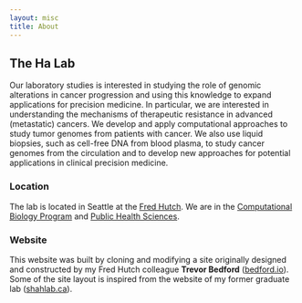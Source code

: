 ```yaml
---
layout: misc
title: About
---
```


## The Ha Lab

Our laboratory studies is interested in studying the role of genomic alterations in cancer progression and using this knowledge to expand applications for precision medicine. In particular, we are interested in understanding the mechanisms of therapeutic resistance in advanced (metastatic) cancers. We develop and apply computational approaches to study tumor genomes from patients with cancer. We also use liquid biopsies, such as cell-free DNA from blood plasma, to study cancer genomes from the circulation and to develop new approaches for potential applications in clinical precision medicine. 
	
### Location
 
The lab is located in Seattle at the [Fred Hutch](http://www.fredhutch.org/). We are in the [Computational Biology Program](http://www.fredhutch.org/en/labs/phs/projects/herbold-computational-biology-program.html) and [Public Health Sciences](https://www.fredhutch.org/en/labs/phs.html). 

### Website

This website was built by cloning and modifying a site originally designed and constructed by my Fred Hutch colleague <strong>Trevor Bedford</strong> ([bedford.io](http://bedford.io)). Some of the site layout is inspired from the website of my former graduate lab ([shahlab.ca](http://shahlab.ca/)).
